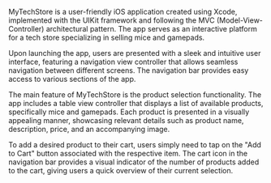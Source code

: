 MyTechStore is a user-friendly iOS application created using Xcode, implemented with the UIKit framework and following the MVC (Model-View-Controller) architectural pattern. The app serves as an interactive platform for a tech store specializing in selling mice and gamepads.

Upon launching the app, users are presented with a sleek and intuitive user interface, featuring a navigation view controller that allows seamless navigation between different screens. The navigation bar provides easy access to various sections of the app.

The main feature of MyTechStore is the product selection functionality. The app includes a table view controller that displays a list of available products, specifically mice and gamepads. Each product is presented in a visually appealing manner, showcasing relevant details such as product name, description, price, and an accompanying image.

To add a desired product to their cart, users simply need to tap on the "Add to Cart" button associated with the respective item. The cart icon in the navigation bar provides a visual indicator of the number of products added to the cart, giving users a quick overview of their current selection.
